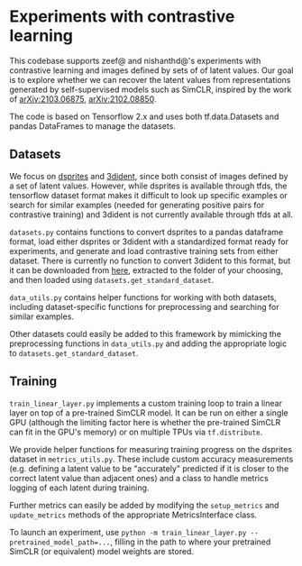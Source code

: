 # Experiments with contrastive learning

This codebase supports zeef@ and nishanthd@'s experiments with contrastive learning and images defined by sets of of latent values. Our goal is to explore whether we can recover the latent values from representations generated by self-supervised models such as SimCLR, inspired by the work of [arXiv:2103.06875](https://arxiv.org/abs/2103.06875), [arXiv:2102.08850](https://arxiv.org/abs/2102.08850).

The code is based on Tensorflow 2.x and uses both tf.data.Datasets and pandas DataFrames to manage the datasets.

## Datasets

We focus on [dsprites](https://www.tensorflow.org/datasets/catalog/dsprites) and [3dident](https://github.com/brendel-group/cl-ica), since both consist of images defined by a set of latent values. However, while dsprites is available through tfds, the tensorflow dataset format makes it difficult to look up specific examples or search for similar examples (needed for generating positive pairs for contrastive training) and 3dident is not currently available through tfds at all.

`datasets.py` contains functions to convert dsprites to a pandas dataframe format, load either dsprites or 3dident with a standardized format ready for experiments, and generate and load contrastive training sets from either dataset. There is currently no function to convert 3dident to this format, but it can be downloaded from [here](https://zenodo.org/record/4502485#.YecGYU3MIjg), extracted to the folder of your choosing, and then loaded using `datasets.get_standard_dataset`.

`data_utils.py` contains helper functions for working with both datasets, including dataset-specific functions for preprocessing and searching for similar examples.

Other datasets could easily be added to this framework by mimicking the preprocessing functions in `data_utils.py` and adding the appropriate logic to `datasets.get_standard_dataset`.

## Training

`train_linear_layer.py` implements a custom training loop to train a linear layer on top of a pre-trained SimCLR model. It can be run on either a single GPU (although the limiting factor here is whether the pre-trained SimCLR can fit in the GPU's memory) or on multiple TPUs via `tf.distribute`.

We provide helper functions for measuring training progress on the dsprites dataset in `metrics_utils.py`. These include custom accuracy measurements (e.g. defining a latent value to be "accurately" predicted if it is closer to the correct latent value than adjacent ones) and a class to handle metrics logging of each latent during training.

Further metrics can easily be added by modifying the `setup_metrics` and `update_metrics` methods of the appropriate MetricsInterface class.

To launch an experiment, use `python -m train_linear_layer.py --pretrained_model_path=...`, filling in the path to where your pretrained SimCLR (or equivalent) model weights are stored.
